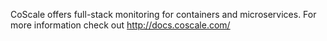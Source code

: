 CoScale offers full-stack monitoring for containers and microservices. For more information check out http://docs.coscale.com/
